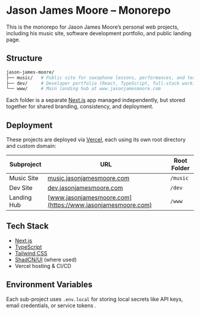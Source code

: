 # Jason James Moore – Monorepo

This is the monorepo for Jason James Moore’s personal web projects, including his music site, software development portfolio, and public landing page.

##  Structure

```bash
jason-james-moore/
├── music/   # Public site for saxophone lessons, performances, and teaching
├── dev/     # Developer portfolio (React, TypeScript, full-stack work)
└── www/     # Main landing hub at www.jasonjamesmoore.com
```

Each folder is a separate [Next.js](https://nextjs.org/) app managed independently, but stored together for shared branding, consistency, and deployment.

##  Deployment

These projects are deployed via [Vercel](https://vercel.com), each using its own root directory and custom domain:

| Subproject | URL                              | Root Folder |
|------------|----------------------------------|-------------|
| Music Site | [music.jasonjamesmoore.com](https://music.jasonjamesmoore.com) | `/music`     |
| Dev Site   | [dev.jasonjamesmoore.com](https://dev.jasonjamesmoore.com)     | `/dev`       |
| Landing Hub | [www.jasonjamesmoore.com](https://www.jasonjamesmoore.com)    | `/www`       |

##  Tech Stack

- [Next.js](https://nextjs.org/)
- [TypeScript](https://www.typescriptlang.org/)
- [Tailwind CSS](https://tailwindcss.com/)
- [ShadCN/UI](https://ui.shadcn.com/) (where used)
- Vercel hosting & CI/CD

##  Environment Variables

Each sub-project uses `.env.local` for storing local secrets like API keys, email credentials, or service tokens .
